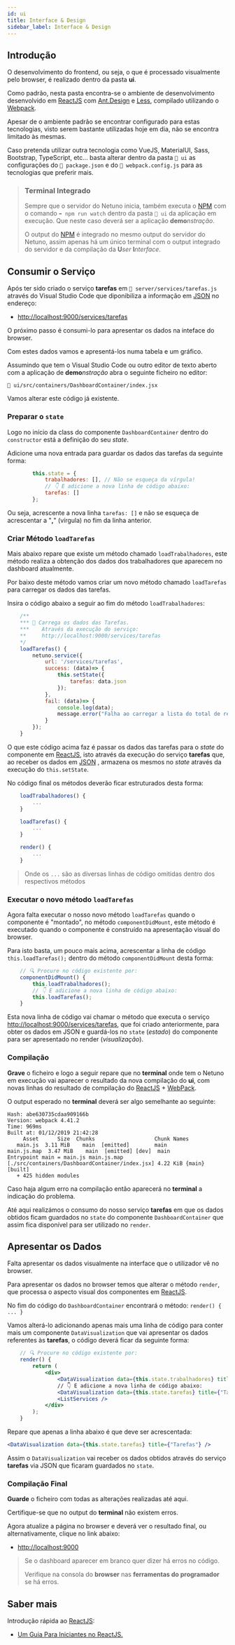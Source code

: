 ```yaml
---
id: ui
title: Interface & Design
sidebar_label: Interface & Design
---
```


## Introdução

O desenvolvimento do frontend, ou seja, o que é processado visualmente pelo browser, é realizado dentro da pasta **ui**.

Como padrão, nesta pasta encontra-se o ambiente de desenvolvimento desenvolvido em <a href="https://reactjs.org/" target="_blank">ReactJS</a> com <a href="https://ant.design/" target="_blank">Ant.Design</a> e <a href="http://lesscss.org/" target="_blank">Less</a>, compilado utilizando o <a href="https://webpack.js.org/" target="_blank">Webpack</a>.

Apesar de o ambiente padrão se encontrar configurado para estas tecnologias, visto serem bastante utilizadas hoje em dia, não se encontra limitado às mesmas.

Caso pretenda utilizar outra tecnologia como VueJS, MaterialUI, Sass, Bootstrap, TypeScript, etc... basta alterar dentro da pasta `📂 ui` as configurações do `📂 package.json` e do `📂 webpack.config.js` para as tecnologias que preferir mais.

> ### Terminal Integrado
>
> Sempre que o servidor do Netuno inicia, também executa o <a href="https://www.npmjs.com/" target="_blank">NPM</a> com o comando `➡️ npm run watch` dentro da pasta `📂 ui` da aplicação em execução. Que neste caso deverá ser a aplicação **demo**_nstração_.
>
> O output do <a href="https://www.npmjs.com/" target="_blank">NPM</a> é integrado no mesmo output do servidor do Netuno, assim apenas há um único terminal com o output integrado do servidor e da compilação da **U**_ser_ **I**_nterface_.

## Consumir o Serviço

Após ter sido criado o serviço **tarefas** em `📂 server/services/tarefas.js` através do Visual Studio Code que diponibiliza a informação em <a href="https://pt.wikipedia.org/wiki/JSON" target="_blank">JSON</a> no endereço:

* <a href="http://localhost:9000/services/tarefas" target="_blank">http://localhost:9000/services/tarefas</a>

O próximo passo é consumi-lo para apresentar os dados na inteface do browser.

Com estes dados vamos e apresentá-los numa tabela e um gráfico.

Assumindo que tem o Visual Studio Code ou outro editor de texto aberto com a aplicação de **demo**_nstração_ abra o seguinte ficheiro no editor:

`📂 ui/src/containers/DashboardContainer/index.jsx`

Vamos alterar este código já existente.

### Preparar o `state`

Logo no início da class do componente `DashboardContainer` dentro do `constructor` está a definição do seu _state_.

Adicione uma nova entrada para guardar os dados das tarefas da seguinte forma:

```jsx
        this.state = {
            trabalhadores: [], // Não se esqueça da vírgula!
            // 👇 E adicione a nova linha de código abaixo:
            tarefas: []
        };
```

Ou seja, acrescente a nova linha `tarefas: []` e não se esqueça de acrescentar a "**,**" (vírgula) no fim da linha anterior.

### Criar Método `loadTarefas`

Mais abaixo repare que existe um método chamado `loadTrabalhadores`, este método realiza a obtenção dos dados dos trabalhadores que aparecem no dashboard atualmente.

Por baixo deste método vamos criar um novo método chamado `loadTarefas` para carregar os dados das tarefas.

Insira o código abaixo a seguir ao fim do método `loadTrabalhadores`:

```jsx
    /**
    *** 🚀 Carrega os dados das Tarefas.
    ***    Através da execução do serviço:
    **     http://localhost:9000/services/tarefas
    */
    loadTarefas() {
        netuno.service({
            url: '/services/tarefas',
            success: (data)=> {
                this.setState({
                    tarefas: data.json
                });
            },
            fail: (data)=> {
                console.log(data);
                message.error("Falha ao carregar a lista do total de registos das tarefas.")
            }
        });
    }
```

O que este código acima faz é passar os dados das tarefas para o _state_ do componente em <a href="https://reactjs.org/" target="_blank">ReactJS</a>, isto através da execução do serviço **tarefas** que, ao receber os dados em <a href="https://pt.wikipedia.org/wiki/JSON" target="_blank">JSON</a> , armazena os mesmos no _state_ através da execução do `this.setState`.

No código final os métodos deverão ficar estruturados desta forma:

```jsx
    loadTrabalhadores() {
        ...
    }

    loadTarefas() {
        ...
    }

    render() {
        ...
    }
```

> Onde os `...` são as diversas linhas de código omitidas dentro dos respectivos métodos

### Executar o novo método `loadTarefas`

Agora falta executar o nosso novo método `loadTarefas` quando o componente é "montado", no método `componentDidMount`, este método é executado quando o componente é construído na apresentação visual do browser.

Para isto basta, um pouco mais acima, acrescentar a linha de código `this.loadTarefas();` dentro do método `componentDidMount` desta forma:

```jsx
    // 🔍 Procure no código existente por:
    componentDidMount() {
        this.loadTrabalhadores();
        // 👇 E adicione a nova linha de código abaixo:
        this.loadTarefas();
    }
```

Esta nova linha de código vai chamar o método que executa o serviço <a href="http://localhost:9000/services/tarefas" target="_blank">http://localhost:9000/services/tarefas</a>, que foi criado anteriormente, para obter os dados em JSON e guardá-los no `state` (_estado_) do componente para ser apresentado no render (_visualização_).

### Compilação

**Grave** o ficheiro e logo a seguir repare que no **terminal** onde tem o Netuno em execução vai aparecer o resultado da nova compilação do **ui**, com novas linhas do resultado de compilação do <a href="https://reactjs.org/" target="_blank">ReactJS</a> + <a href="https://webpack.js.org/" target="_blank">WebPack</a>.

O output esperado no **terminal** deverá ser algo semelhante ao seguinte:

```
Hash: abe630735cdaa909166b
Version: webpack 4.41.2
Time: 969ms
Built at: 01/12/2019 21:42:28
     Asset      Size  Chunks                   Chunk Names
   main.js  3.11 MiB    main  [emitted]        main
main.js.map  3.47 MiB    main  [emitted] [dev]  main
Entrypoint main = main.js main.js.map
[./src/containers/DashboardContainer/index.jsx] 4.22 KiB {main} [built]
   + 425 hidden modules
```

Caso haja algum erro na compilação então aparecerá no **terminal** a indicação do problema.

Até aqui realizámos o consumo do nosso serviço **tarefas** em que os dados obtidos ficam guardados no `state` do componente `DashboardContainer` que assim fica disponível para ser utilizado no `render`.

## Apresentar os Dados

Falta apresentar os dados visualmente na interface que o utilizador vê no browser.

Para apresentar os dados no browser temos que alterar o método `render`, que processa o aspecto visual dos componentes em <a href="https://reactjs.org/" target="_blank">ReactJS</a>.

No fim do código do `DashboardContainer` encontrará o método: `render() { ... }`

Vamos alterá-lo adicionando apenas mais uma linha de código para conter mais um componente `DataVisualization` que vai apresentar os dados referentes às **tarefas**, o código deverá ficar da seguinte forma:

```jsx
    // 🔍 Procure no código existente por:
    render() {
        return (
            <div>
                <DataVisualization data={this.state.trabalhadores} title={"Trabalhadores"} />
                // 👇 E adicione a nova linha de código abaixo:
                <DataVisualization data={this.state.tarefas} title={"Tarefas"} />
                <ListServices />
            </div>
        );
    }
```

Repare que apenas a linha abaixo é que deve ser acrescentada:

```jsx
<DataVisualization data={this.state.tarefas} title={"Tarefas"} />
```

Assim o `DataVisualization` vai receber os dados obtidos através do serviço **tarefas** via JSON que ficaram guardados no `state`.

### Compilação Final

**Guarde** o ficheiro com todas as alterações realizadas até aqui.

Certifique-se que no output do **terminal** não existem erros.

Agora atualize a página no browser e deverá ver o resultado final, ou alternativamente, clique no link abaixo:

* <a href="http://localhost:9000" target="_blank">http://localhost:9000</a>

> Se o dashboard aparecer em branco quer dizer há erros no código.
>
> Verifique na consola do **browser** nas **ferramentas do programador** se há erros.

## Saber mais

Introdução rápida ao <a href="https://reactjs.org/" target="_blank">ReactJS</a>:

* <a href="https://medium.com/rocketseat/um-guia-para-iniciantes-no-react-js-80e1ac357649" target="_blank">Um Guia Para Iniciantes no ReactJS.
